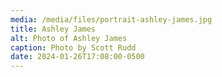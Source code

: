 ```yaml
---
media: /media/files/portrait-ashley-james.jpg
title: Ashley James
alt: Photo of Ashley James
caption: Photo by Scott Rudd
date: 2024-01-26T17:08:00-0500
---
```

